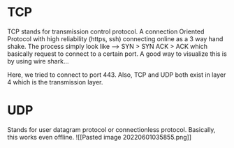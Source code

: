 # TCP

TCP stands for transmission control protocol. A connection Oriented Protocol with high reliability (https, ssh) connecting online as a 3 way hand shake. 
The process simply look like --> SYN > SYN ACK > ACK which basically request to connect to a certain port. A good way to visualize this is by using 
wire shark...

Here, we tried to connect to port 443. Also, TCP and UDP both exist in layer 4 which is the transmission layer. 


# UDP

Stands for user datagram protocol or connectionless protocol. Basically, this works even offline. 
![[Pasted image 20220601035855.png]]